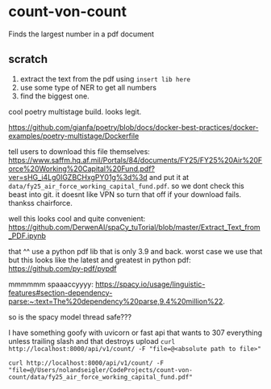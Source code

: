 # count-von-count
Finds the largest number in a pdf document

## scratch

1. extract the text from the pdf using `insert lib here`
2. use some type of NER to get all numbers
3. find the biggest one.

cool poetry multistage build. looks legit.

https://github.com/gianfa/poetry/blob/docs/docker-best-practices/docker-examples/poetry-multistage/Dockerfile

tell users to download this file themselves: https://www.saffm.hq.af.mil/Portals/84/documents/FY25/FY25%20Air%20Force%20Working%20Capital%20Fund.pdf?ver=sHG_i4Lg0IGZBCHxgPY01g%3d%3d and put it at `data/fy25_air_force_working_capital_fund.pdf`. so we dont check this beast into git. it doesnt like VPN so turn that off if your download fails. thankss chairforce.

well this looks cool and quite convenient: https://github.com/DerwenAI/spaCy_tuTorial/blob/master/Extract_Text_from_PDF.ipynb

that ^^ use a python pdf lib that is only 3.9 and back. worst case we use that but this looks like the latest and greatest in python pdf: https://github.com/py-pdf/pypdf


mmmmmm spaaaccyyyy: https://spacy.io/usage/linguistic-features#section-dependency-parse:~:text=The%20dependency%20parse,9.4%20million%22.

so is the spacy model thread safe???


I have something goofy with uvicorn or fast api that wants to 307 everything unless trailing slash and that destroys upload
`curl http://localhost:8000/api/v1/count/ -F "file=@<absolute path to file>"`


`curl http://localhost:8000/api/v1/count/ -F "file=@/Users/nolandseigler/CodeProjects/count-von-count/data/fy25_air_force_working_capital_fund.pdf"`

